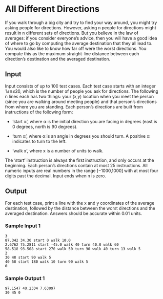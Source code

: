 # All Different Directions

If you walk through a big city and try to find your way around, you might try asking people for directions. However, asking n people for directions might result in n different sets of directions. But you believe in the law of averages: if you consider everyone’s advice, then you will have a good idea of where to go by computing the average destination that they all lead to. You would also like to know how far off were the worst directions. You compute this as the maximum straight-line distance between each direction’s destination and the averaged destination.

## Input
Input consists of up to 100 test cases. Each test case starts with an integer 1≤n≤20, which is the number of people you ask for directions. The following n lines each has two things: your (x,y) location when you meet the person (since you are walking around meeting people) and that person’s directions from where you are standing. Each person’s directions are built from instructions of the following form:

- ‘start α’, where α is the initial direction you are facing in degrees (east is 0 degrees, north is 90 degrees).

- ‘turn α’, where α is an angle in degrees you should turn. A positive α indicates to turn to the left.

- ‘walk x’, where x is a number of units to walk.

The ‘start’ instruction is always the first instruction, and only occurs at the beginning. Each person’s directions contain at most 25 instructions. All numeric inputs are real numbers in the range [−1000,1000] with at most four digits past the decimal. Input ends when n is zero.

## Output
For each test case, print a line with the x and y coordinates of the average destination, followed by the distance between the worst directions and the averaged destination. Answers should be accurate within 0.01 units.

### Sample Input 1
```
3
87.342 34.30 start 0 walk 10.0
2.6762 75.2811 start -45.0 walk 40 turn 40.0 walk 60
58.518 93.508 start 270 walk 50 turn 90 walk 40 turn 13 walk 5
2
30 40 start 90 walk 5
40 50 start 180 walk 10 turn 90 walk 5
0
```

### Sample Output 1
```
97.1547 40.2334 7.63097
30 45 0
```
